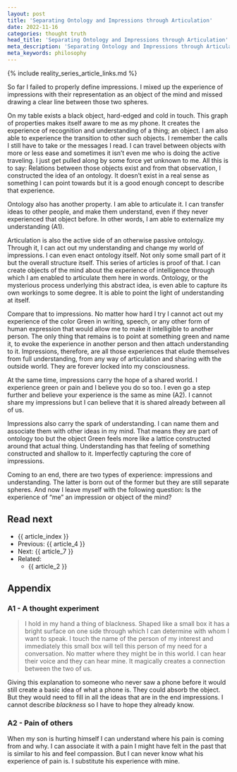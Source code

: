 ```yaml
---
layout: post
title: 'Separating Ontology and Impressions through Articulation'
date: 2022-11-16
categories: thought truth
head_title: 'Separating Ontology and Impressions through Articulation'
meta_description: 'Separating Ontology and Impressions through Articulation'
meta_keywords: philosophy
---
```


{% include reality_series_article_links.md %}

So far I failed to properly define impressions. I mixed up the experience of impressions with their representation as an object of the mind and missed drawing a clear line between those two spheres.

On my table exists a black object, hard-edged and cold in touch. This graph of properties makes itself aware to me as my phone. It creates the experience of recognition and understanding of a thing; an object. I am also able to experience the transition to other such objects. I remember the calls I still have to take or the messages I read. I can travel between objects with more or less ease and sometimes it isn’t even me who is doing the active traveling. I just get pulled along by some force yet unknown to me. All this is to say: Relations between those objects exist and from that observation, I constructed the idea of an ontology. It doesn’t exist in a real sense as something I can point towards but it is a good enough concept to describe that experience.

Ontology also has another property. I am able to articulate it. I can transfer ideas to other people, and make them understand, even if they never experienced that object before. In other words, I am able to externalize my understanding (A1).

Articulation is also the active side of an otherwise passive ontology. Through it, I can act out my understanding and change my world of impressions. I can even enact ontology itself. Not only some small part of it but the overall structure itself. This series of articles is proof of that. I can create objects of the mind about the experience of intelligence through which I am enabled to articulate them here in words. Ontology, or the mysterious process underlying this abstract idea, is even able to capture its own workings to some degree. It is able to point the light of understanding at itself.

Compare that to impressions. No matter how hard I try I cannot act out my experience of the color Green in writing, speech, or any other form of human expression that would allow me to make it intelligible to another person. The only thing that remains is to point at something green and name it, to evoke the experience in another person and then attach understanding to it. Impressions, therefore, are all those experiences that elude themselves from full understanding, from any way of articulation and sharing with the outside world. They are forever locked into my consciousness.

At the same time, impressions carry the hope of a shared world. I experience green or pain and I believe you do so too. I even go a step further and believe your experience is the same as mine (A2). I cannot share my impressions but I can believe that it is shared already between all of us.

Impressions also carry the spark of understanding. I can name them and associate them with other ideas in my mind. That means they are part of ontology too but the object Green feels more like a lattice constructed around that actual thing. Understanding has that feeling of something constructed and shallow to it. Imperfectly capturing the core of impressions.

Coming to an end, there are two types of experience: impressions and understanding. The latter is born out of the former but they are still separate spheres. And now I leave myself with the following question: Is the experience of “me” an impression or object of the mind?

## Read next
* {{ article_index }}
* Previous: {{ article_4 }}
* Next: {{ article_7 }}
* Related:
  * {{ article_2 }}

## Appendix
### A1 - A thought experiment
> I hold in my hand a thing of blackness. Shaped like a small box it has a bright surface on one side through which I can determine with whom I want to speak. I touch the name of the person of my interest and immediately this small box will tell this person of my need for a conversation. No matter where they might be in this world. I can hear their voice and they can hear mine. It magically creates a connection between the two of us.

Giving this explanation to someone who never saw a phone before it would still create a basic idea of what a phone is. They could absorb the object. But they would need to fill in all the ideas that are in the end impressions. I cannot describe *blackness* so I have to hope they already know.

### A2 - Pain of others
When my son is hurting himself I can understand where his pain is coming from and why. I can associate it with a pain I might have felt in the past that is similar to his and feel compassion. But I can never know what his experience of pain is. I substitute his experience with mine.
